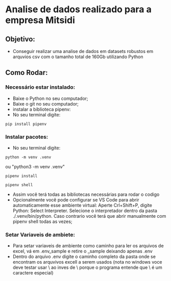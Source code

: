 # Analise de dados realizado para a empresa Mitsidi

## Objetivo:
- Conseguir realizar uma analise de dados em datasets robustos em arquvios csv com o tamanho total de 160Gb utilizando Python

## Como Rodar:

### Necessário estar instalado:
- Baixe o Python no seu computador;
- Baixe o git no seu computador;
- instalar a biblioteca pipenv:
- No seu terminal digite:
```
pip install pipenv
```

### Instalar pacotes:
- No seu terminal digite:
```
python -m venv .venv
```
ou "python3 -m venv .venv"
```
pipenv install
```
```
pipenv shell
```
- Assim você terá todas as bibliotecas necessárias para rodar o codigo
- Opcionalmente você pode configurar se VS Code para abrir automaticamente esse ambiente virtual: Aperte Crl+Shift+P, digite Python: Select Interpreter. Selecione o interpretador dentro da pasta ./.venv/bin/python. Caso contrario você terá que abrir manualmente com pipenv shell todas as vezes;

### Setar Variaveis de ambiete:
- Para setar variaveis de ambiente como caminho para ler os arquivos de excel, vá em .env_sample e retire o _sample deixando apenas .env
- Dentro do arquivo .env digite o caminho completo da pasta onde se encontram os arquvivos excell a serem usados (nota no windows voce deve testar usar \\ ao inves de \ porque o programa entende que \ é um caractere especial)
